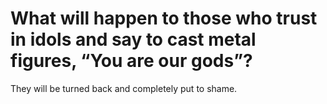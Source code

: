 # What will happen to those who trust in idols and say to cast metal figures, “You are our gods”?

They will be turned back and completely put to shame.
